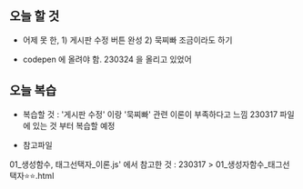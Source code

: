 ## 오늘 할 것 

- 어제 못 한, 1) 게시판 수정 버튼 완성 2) 묵찌빠 조금이라도 하기 


- codepen 에 올려야 함. 230324 을 올리고 있었어 



## 오늘 복습 

- 복습할 것 : '게시판 수정' 이랑 '묵찌빠' 관련 이론이 부족하다고 느낌
230317 파일 에 있는 것 부터 복습할 예정 

- 참고파일

01_생성함수, 태그선택자_이론.js' 에서 참고한 것 : 230317 > 01_생성자함수_태그선택자⭐⭐.html








